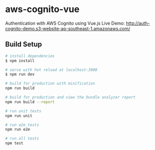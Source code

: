 # aws-cognito-vue

Authentication with AWS Cognito using Vue.js
Live Demo: http://auth-cognito-demo.s3-website-ap-southeast-1.amazonaws.com/

## Build Setup

``` bash
# install dependencies
$ npm install

# serve with hot reload at localhost:3000
$ npm run dev

# build for production with minification
npm run build

# build for production and view the bundle analyzer report
npm run build --report

# run unit tests
npm run unit

# run e2e tests
npm run e2e

# run all tests
npm test
```
